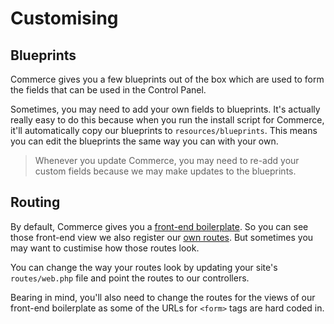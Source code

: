 # Customising

## Blueprints

Commerce gives you a few blueprints out of the box which are used to form the fields that can be used in the Control Panel. 

Sometimes, you may need to add your own fields to blueprints. It's actually really easy to do this because when you run the install script for Commerce, it'll automatically copy our blueprints to `resources/blueprints`. This means you can edit the blueprints the same way you can with your own.

> Whenever you update Commerce, you may need to re-add your custom fields because we may make updates to the blueprints.

## Routing

By default, Commerce gives you a [front-end boilerplate](./front-end.md). So you can see those front-end view we also register our [own routes](https://github.com/damcclean/commerce/blob/master/routes/web.php). But sometimes you may want to custimise how those routes look.

You can change the way your routes look by updating your site's `routes/web.php` file and point the routes to our controllers.

Bearing in mind, you'll also need to change the routes for the views of our front-end boilerplate as some of the URLs for `<form>` tags are hard coded in.
